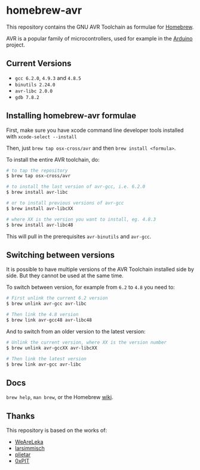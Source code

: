 homebrew-avr
============

This repository contains the GNU AVR Toolchain as formulae for
[Homebrew](http://brew.sh).

AVR is a popular family of microcontrollers, used for example in the
[Arduino](http://arduino.cc) project.

Current Versions
----------------

- `gcc 6.2.0`, `4.9.3` and `4.8.5`
- `binutils 2.24.0`
- `avr-libc 2.0.0`
- `gdb 7.8.2`

Installing homebrew-avr formulae
--------------------------------

First, make sure you have xcode command line developer tools installed with `xcode-select --install`

Then, just `brew tap osx-cross/avr` and then `brew install <formula>`.

To install the entire AVR toolchain, do:

```Bash
# to tap the repository
$ brew tap osx-cross/avr

# to install the last version of avr-gcc, i.e. 6.2.0
$ brew install avr-libc

# or to install previous versions of avr-gcc
$ brew install avr-libcXX

# where XX is the version you want to install, eg. 4.8.3
$ brew install avr-libc48
```

This will pull in the prerequisites `avr-binutils` and `avr-gcc`.

Switching between versions
--------------------------

It is possible to have multiple versions of the AVR Toolchain installed side by side. But they cannot be used at the same time.

To switch between version, for example from `6.2` to `4.8` you need to:

```Bash
# First unlink the current 6.2 version
$ brew unlink avr-gcc avr-libc

# Then link the 4.8 version
$ brew link avr-gcc48 avr-libc48
```

And to switch from an older version to the latest version:

```Bash
# Unlink the current version, where XX is the version number
$ brew unlink avr-gccXX avr-libcXX

# Then link the latest version
$ brew link avr-gcc avr-libc
```

Docs
----

`brew help`, `man brew`, or the Homebrew [wiki][].

Thanks
------

This repository is based on the works of:

- [WeAreLeka](https://github.com/WeAreLeka/homebrew-avr)
- [larsimmisch](https://github.com/larsimmisch/homebrew-avr)
- [plietar](https://github.com/plietar/homebrew-avr/)
- [0xPIT](https://github.com/0xPIT/homebrew-avr)


[Homebrew]: https://github.com/mxcl/homebrew
[Arduino]: http://arduino.cc
[wiki]: http://wiki.github.com/mxcl/homebrew

